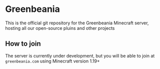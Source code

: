 # Greenbeania

This is the official git repository for the Greenbeania Minecraft server, hosting all our open-source pluins and other projects

## How to join

The server is currently under development, but you will be able to join at `greenbeania.com` using Minecraft version 1.19+